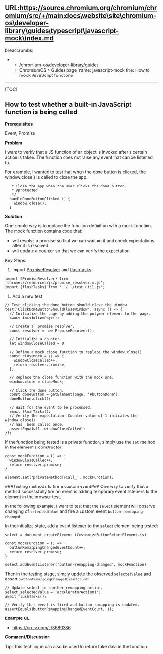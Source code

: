 URL:https://source.chromium.org/chromium/chromium/src/+/main:docs\website\site\chromium-os\developer-library\guides\typescript\javascript-mock\index.md
---
breadcrumbs:
- - /chromium-os/developer-library/guides
  - ChromiumOS > Guides
page_name: javascript-mock
title: How to mock JavaScript functions
---

[TOC]

## How to test whether a built-in JavaScript function is being called

**Prerequisites**

Event, Promise

**Problem**

I want to verify that a JS function of an object is invoked after a certain
action is taken. The function does not raise any event that can be listened to.

For example, I wanted to test that when the done button is clicked, the
window.close() is called to close the app.

```
   * Close the app when the user clicks the done button.
   * @protected
   */
  handleDoneButtonClicked_() {
    window.close();
  }
```

**Solution**

One simple way is to replace the function definition with a mock function. The
mock function contains code that:

*   will resolve a promise so that we can wait on it and check expectations
    after it is resolved.
*   will update a counter so that we can verify the expectation.

Key Steps:

1.  Import
    [PromiseResolver](https://crsrc.org/c/ui/webui/resources/js/promise_resolver.js?q=lang:js%20-filepath:third_party%2F%20-filepath:out%2F%20-filepath:v8%2F%20promise_resolver&ss=chromium%2Fchromium%2Fsrc)
    and
    [flushTasks](https://crsrc.org/c/chrome/test/data/webui/test_util.js?q=lang:js%20-filepath:third_party%2F%20-filepath:out%2F%20-filepath:v8%2F%20flushtask&ss=chromium%2Fchromium%2Fsrc).

```
import {PromiseResolver} from 'chrome://resources/js/promise_resolver.m.js';
import {flushTasks} from '../../test_util.js';
```

1.  Add a new test

```
// Test clicking the done button should close the window.
test('ClickDoneButtonShouldCloseWindow', async () => {
  // Initialize the page by adding the polymer element to the page.
  await initializePage();

  // Create a  promise resolver.
  const resolver = new PromiseResolver();

  // Initialize a counter.
  let windowCloseCalled = 0;

  // Define a mock close function to replace the window.close().
  const closeMock = () => {
    windowCloseCalled++;
    return resolver.promise;
  };

  // Replace the close function with the mock one.
  window.close = closeMock;

  // Click the done button.
  const doneButton = getElement(page, '#buttonDone');
  doneButton.click();

  // Wait for the event to be processed.
  await flushTasks();
  // Verify the expectation. Counter value of 1 indicates the window.close()
  // has  been called once.
  assertEquals(1, windowCloseCalled);
});
```

If the function being tested is a private function, simply use the `set`
method in the element's constructor:

```
const mockFunction = () => {
  windowCloseCalled++;
  return resolver.promise;
}

element.set('privateMethodToCall_', mockFunction);
```

###Testing methods to fire a custom event###
One way to verify that a method successfully fire an event is adding
temporary event listeners to the element in the browser test.

In the following example, I want to test that the `select` element will observe
changing of `selectedValue` and fire a custom event `button-remapping-changed`:

In the initialize state, add a event listener to the
`select` element being tested:

```
select = document.createElement (CustomizeButtonSelectElement.is);

const mockFunction = () => {
  buttonRemappingChangedEventCount++;
  return resolver.promise;
}

select.addEventListener('button-remapping-changed', mockFunction);
```

Then in the testing stage, simply update the observed `selectedValue` and
assert `buttonRemappingChangedEventCount`:

```
// Update select to another remapping action.
select.selectedValue = 'acceleratorAction1';
await flushTasks();

// Verify that event is fired and button remapping is updated.
assertEquals(buttonRemappingChangedEventCount, 1);
```

**Example CL**

*   https://crrev.com/c/3680386

**Comment/Discussion**

Tip: This technique can also be used to return fake data in the function.
